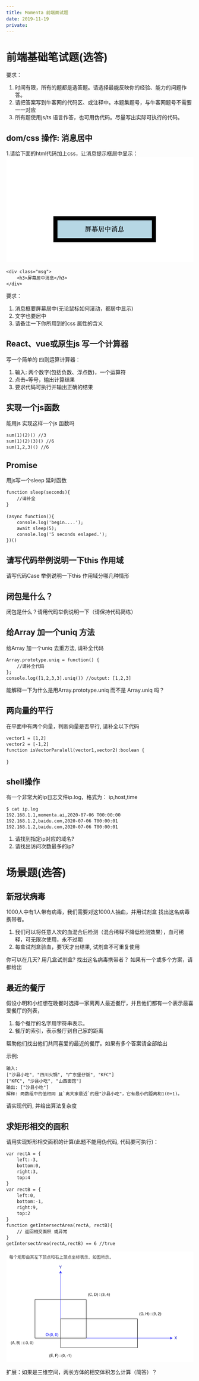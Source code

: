 ```yaml
---
title: Momenta 前端面试题
date: 2019-11-19
private: 
---
```

# 前端基础笔试题(选答)
要求：
1. 时间有限，所有的题都是选答题。请选择最能反映你的经验、能力的问题作答。
2. 请把答案写到牛客网的代码区、或注释中。本题集题号，与牛客网题号不需要一一对应
3. 所有题使用js/ts 语言作答，也可用伪代码。尽量写出实际可执行的代码。

## dom/css 操作: 消息居中
1.请给下面的html代码加上css，让消息提示框居中显示：
![](../../img/news/js-interview-css-center.png)

    <div class="msg">
        <h3>屏幕居中消息</h3>
    </div>

要求：
1. 消息框要屏幕居中(无论鼠标如何滚动，都居中显示)
2. 文字也要居中
3. 请备注一下你所用到的css 属性的含义

## React、vue或原生js 写一个计算器
写一个简单的 四则运算计算器：
1. 输入: 两个数字(包括负数、浮点数)，一个运算符
2. 点击`=`等号，输出计算结果
3. 要求代码可执行并输出正确的结果

## 实现一个js函数
能用js 实现这样一个js 函数吗

    sum(1)(2)() //3
    sum(1)(2)(3)() //6
    sum(1,2,3)() //6

## Promise 
用js写一个sleep 延时函数

    function sleep(seconds){
        //请补全
    }

    (async function(){
        console.log('begin....');
        await sleep(5);
        console.log('5 seconds eslaped.');
    })()

## 请写代码举例说明一下this 作用域
请写代码Case 举例说明一下this 作用域分哪几种情形

## 闭包是什么？
闭包是什么？请用代码举例说明一下（请保持代码简练）

## 给Array 加一个uniq 方法
给Array 加一个uniq 去重方法, 请补全代码

    Array.prototype.uniq = function() {
        //请补全代码
    };
    console.log([1,2,3,3].uniq()) //output: [1,2,3]

能解释一下为什么是用Array.prototype.uniq 而不是 Array.uniq 吗？

## 两向量的平行
在平面中有两个向量，判断向量是否平行, 请补全以下代码

    vector1 = [1,2]
    vector2 = [-1,2]
    function isVectorParalell(vector1,vector2):boolean {

    }

## shell操作
有一个非常大的ip日志文件ip.log，格式为： ip,host,time

    $ cat ip.log
    192.168.1.1,momenta.ai,2020-07-06 T00:00:00
    192.168.1.2,baidu.com,2020-07-06 T00:00:01
    192.168.1.2,baidu.com,2020-07-06 T00:00:01

1. 请找到指定ip对应的域名?
2. 请找出访问次数最多的ip?

# 场景题(选答)

## 新冠状病毒
1000人中有1人带有病毒，我们需要对这1000人抽血，并用试剂盒 找出这名病毒携带者。
1. 我们可以将任意人次的血混合后检测（混合稀释不降低检测效果），血可稀释，可无限次使用，永不过期
2. 每盒试剂盒验血，要1天才出结果, 试剂盒不可重复使用

你可以在几天? 用几盒试剂盒? 找出这名病毒携带者？
如果有一个或多个方案，请都给出

## 最近的餐厅
假设小明和小红想在晚餐时选择一家离两人最近餐厅，并且他们都有一个表示最喜爱餐厅的列表，
1. 每个餐厅的名字用字符串表示。
1. 餐厅的索引，表示餐厅到自己家的距离

帮助他们找出他们共同喜爱的最近的餐厅。如果有多个答案请全部给出 

示例:

    输入:
    ["沙县小吃", "四川火锅", "广东堡仔饭", "KFC"]
    ["KFC", "沙县小吃", "山西面馆"]
    输出: ["沙县小吃"]
    解释: 两数组中的值相同 且`离大家最近`的是"沙县小吃"，它有最小的距离和1(0+1)。

请实现代码, 并给出算法复杂度

## 求矩形相交的面积
请用实现矩形相交面积的计算(此题不能用伪代码, 代码要可执行)：

    var rectA = {
        left:-3, 
        bottom:0, 
        right:3, 
        top:4
    }
    var rectB = {
        left:0, 
        bottom:-1, 
        right:9, 
        top:2
    }
    function getIntersectArea(rectA, rectB){
        // 返回相交面积 或异常
    }
    getIntersectArea(rectA,rectB) == 6 //true

![](../../img/news/interview-js.png)

扩展：如果是三维空间，两长方体的相交体积怎么计算（简答）？